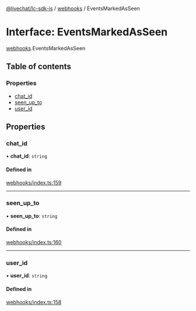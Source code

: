 [@livechat/lc-sdk-js](../README.md) / [webhooks](../modules/webhooks.md) / EventsMarkedAsSeen

# Interface: EventsMarkedAsSeen

[webhooks](../modules/webhooks.md).EventsMarkedAsSeen

## Table of contents

### Properties

- [chat\_id](webhooks.EventsMarkedAsSeen.md#chat_id)
- [seen\_up\_to](webhooks.EventsMarkedAsSeen.md#seen_up_to)
- [user\_id](webhooks.EventsMarkedAsSeen.md#user_id)

## Properties

### chat\_id

• **chat\_id**: `string`

#### Defined in

[webhooks/index.ts:159](https://github.com/livechat/lc-sdk-js/blob/a3fdde0/src/webhooks/index.ts#L159)

___

### seen\_up\_to

• **seen\_up\_to**: `string`

#### Defined in

[webhooks/index.ts:160](https://github.com/livechat/lc-sdk-js/blob/a3fdde0/src/webhooks/index.ts#L160)

___

### user\_id

• **user\_id**: `string`

#### Defined in

[webhooks/index.ts:158](https://github.com/livechat/lc-sdk-js/blob/a3fdde0/src/webhooks/index.ts#L158)

